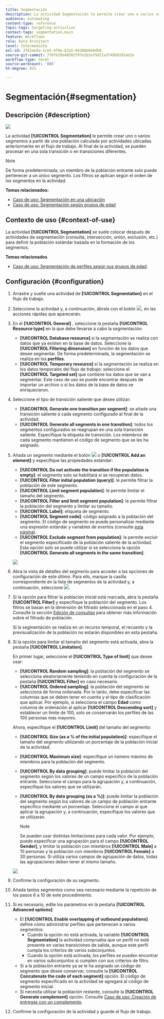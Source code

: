 ```yaml
---
title: Segmentación
description: La actividad Segmentación le permite crear uno o varios segmentos a partir de una población calculada por actividades ubicadas anteriormente en el flujo de trabajo.
audience: automating
content-type: reference
topic-tags: targeting-activities
context-tags: segmentation,main
feature: Workflows
role: Data Architect
level: Intermediate
exl-id: 3761ee4a-1ce5-4f9e-b2a5-84388b6b9db8
source-git-commit: 7767b39a48502f97e2b3af9d21a3f49b9283ab2e
workflow-type: tm+mt
source-wordcount: '885'
ht-degree: 82%

---
```


# Segmentación{#segmentation}

## Descripción {#description}

![](assets/segmentation.png)

La actividad **[!UICONTROL Segmentation]** le permite crear uno o varios segmentos a partir de una población calculada por actividades ubicadas anteriormente en el flujo de trabajo. Al final de la actividad, se pueden procesar en una sola transición o en transiciones diferentes.

>[!NOTE]
>
>De forma predeterminada, un miembro de la población entrante solo puede pertenecer a un único segmento. Los filtros se aplican según el orden de los segmentos en la actividad.

**Temas relacionados:**
* [Caso de uso: Segmentación en una ubicación](../../automating/using/workflow-segmentation-location.md)
* [Caso de uso: Segmentación según grupos de edad](../../automating/using/segmentation-age-groups.md)

## Contexto de uso {#context-of-use}

La actividad **[!UICONTROL Segmentation]** se suele colocar después de actividades de segmentación (consulta, intersección, unión, exclusión, etc.) para definir la población estándar basada en la formación de los segmentos.

**Temas relacionados**

* [Caso de uso: Segmentación de perfiles según sus grupos de edad](../../automating/using/segmentation-age-groups.md).

## Configuración {#configuration}

1. Arrastre y suelte una actividad de **[!UICONTROL Segmentation]** en el flujo de trabajo.
1. Seleccione la actividad y, a continuación, ábrala con el botón ![](assets/edit_darkgrey-24px.png), en las acciones rápidas que aparecerán.
1. En el **[!UICONTROL General]** , seleccione la pestaña **[!UICONTROL Resource type]** en la que debe llevarse a cabo la segmentación:

   * **[!UICONTROL Database resource]** si la segmentación se realiza con datos que ya existen en la base de datos. Seleccione la **[!UICONTROL Filtering dimension]** en función de los datos que desee segmentar. De forma predeterminada, la segmentación se realiza en los **perfiles**.
   * **[!UICONTROL Temporary resource]** si la segmentación se realiza en los datos temporales del flujo de trabajo: seleccione el **[!UICONTROL Targeted set]** que contiene los datos que se van a segmentar. Este caso de uso se puede encontrar después de importar un archivo o si los datos de la base de datos se enriquecieron.

1. Seleccione el tipo de transición saliente que desee utilizar:

   * **[!UICONTROL Generate one transition per segment]**: se añade una transición saliente a cada segmento configurado al final de la actividad.
   * **[!UICONTROL Generate all segments in one transition]**: todos los segmentos configurados se reagrupan en una sola transición saliente. Especifique la etiqueta de transición. Los miembros de cada segmento mantienen el código de segmento que se les ha asignado.

1. Añada un segmento mediante el botón ![](assets/add_darkgrey-24px.png) o **[!UICONTROL Add an element]** y especifique las propiedades estándar:

   * **[!UICONTROL Do not activate the transition if the population is empty]**: el segmento solo se habilitará si se recuperan datos.
   * **[!UICONTROL Filter initial population (query)]**: le permite filtrar la población de este segmento.
   * **[!UICONTROL Limit segment population]**: le permite limitar el tamaño del segmento.
   * **[!UICONTROL Filter and limit segment population]**: le permite filtrar la población del segmento y limitar su tamaño.
   * **[!UICONTROL Label]**: etiqueta de segmento.
   * **[!UICONTROL Segment code]**: código asignado a la población del segmento. El código de segmento se puede personalizar mediante una expresión estándar y variables de eventos (consulte [esta página](../../automating/using/customizing-workflow-external-parameters.md)).
   * **[!UICONTROL Exclude segment from population]**: le permite excluir el segmento especificado de la población saliente de la actividad. Esta opción solo se puede utilizar si se selecciona la opción **[!UICONTROL Generate all segments in the same transition]**.

   ![](assets/wkf_segment_new_segment.png)

1. Abra la vista de detalles del segmento para acceder a las opciones de configuración de este último. Para ello, marque la casilla correspondiente en la lista de segmentos de la actividad y, a continuación, seleccione ![](assets/wkf_segment_parameters_24px.png).
1. Si la opción para filtrar la población inicial está marcada, abra la pestaña **[!UICONTROL Filter]** y especifique la población del segmento. Los filtros se basan en la dimensión de filtrado seleccionada en el paso 4. Consulte la sección [Edición de consultas](../../automating/using/editing-queries.md) para obtener más información sobre el filtrado de población.

   Si la segmentación se realiza en un recurso temporal, el recuento y la previsualización de la población no estarán disponibles en esta pestaña.

1. Si la opción para limitar el tamaño del segmento está activada, abra la pestaña **[!UICONTROL Limitation]**.

   En primer lugar, seleccione el **[!UICONTROL Type of limit]** que desee usar:

   * **[!UICONTROL Random sampling]**: la población del segmento se selecciona aleatoriamente teniendo en cuenta la configuración de la pestaña **[!UICONTROL Filter]** en caso necesario.
   * **[!UICONTROL Ordered sampling]**: la población del segmento se selecciona de forma ordenada. Por lo tanto, debe especificar las columnas que se deben tener en cuenta y el tipo de clasificación que aplicar. Por ejemplo, si selecciona el campo **Edad** como columna de ordenación al aplicar **[!UICONTROL Descending sort]** y establecer un límite de 100, solo se conservarán los perfiles de las 100 personas más mayores.

   Ahora, especifique el **[!UICONTROL Limit]** del tamaño del segmento:

   * **[!UICONTROL Size (as a % of the initial population)]**: especifique el tamaño del segmento utilizando un porcentaje de la población inicial de la actividad.
   * **[!UICONTROL Maximum size]**: especifique un número máximo de miembros para la población del segmento.
   * **[!UICONTROL By data grouping]**: puede limitar la población del segmento según los valores de un campo específico de la población entrante. Seleccione el campo para la agrupación y, a continuación, especifique los valores que se utilizarán.
   * **[!UICONTROL By data grouping (as a %)]**: puede limitar la población del segmento según los valores de un campo de población entrante específico mediante un porcentaje. Seleccione el campo al que aplicar la agrupación y, a continuación, especifique los valores que se utilizarán.

     >[!NOTE]
     >
     >Se pueden usar distintas limitaciones para cada valor. Por ejemplo, puede especificar una agrupación para el campo **[!UICONTROL Gender]**, y limitar la población con miembros **[!UICONTROL Male]** a 10 personas y la población con miembros **[!UICONTROL Female]** a 30 personas. Si utiliza varios campos de agrupación de datos, todas las agrupaciones deben tener el mismo tamaño.

   ![](assets/wkf_segment_limit_by_grouping.png)

1. Confirme la configuración de su segmento.
1. Añada tantos segmentos como sea necesario mediante la repetición de los pasos 6 a 10 de este procedimiento.
1. Si es necesario, edite los parámetros en la pestaña **[!UICONTROL Advanced options]**:

   * El **[!UICONTROL Enable overlapping of outbound populations]** define cómo administrar perfiles que pertenecen a varios segmentos:
      * Cuando la opción no está activada, la variable **[!UICONTROL Segmentation]** la actividad comprueba que un perfil no esté presente en varias transiciones de salida, aunque este perfil cumpla los criterios de varios subconjuntos.
      * Cuando la opción está activada, los perfiles se pueden encontrar en varios subconjuntos si cumplen con sus criterios de filtro.
   * Si a la población entrante ya se le ha asignado un código de segmento que desee conservar, consulte la **[!UICONTROL Concatenate the code of each segment]** opción. El código de segmento especificado en la actividad se agregará al código de segmento inicial.
   * Si necesita utilizar la población restante, consulte la **[!UICONTROL Generate complement]** opción. Consulte [Caso de uso: Creación de entregas con un complemento](../../automating/using/workflow-created-query-with-complement.md).

1. Confirme la configuración de la actividad y guarde el flujo de trabajo.
